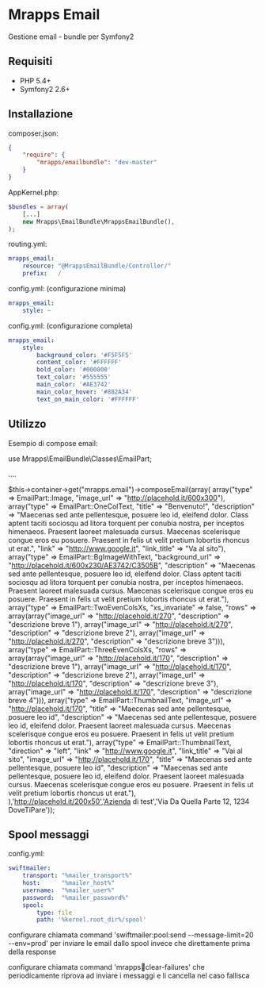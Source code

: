# Mrapps Email
Gestione email - bundle per Symfony2

## Requisiti

  - PHP 5.4+
  - Symfony2 2.6+

## Installazione

composer.json:
```json
{
	"require": {
		"mrapps/emailbundle": "dev-master"
	}
}
```

AppKernel.php:
```php
$bundles = array(
    [...]
    new Mrapps\EmailBundle\MrappsEmailBundle(),
);
```

routing.yml:
```yaml
mrapps_email:
    resource: "@MrappsEmailBundle/Controller/"
    prefix:   /
```

config.yml: (configurazione minima)
```yaml
mrapps_email:
    style: ~
```

config.yml: (configurazione completa)
```yaml
mrapps_email:
    style:
        background_color: '#F5F5F5'
        content_color: '#FFFFFF'
        bold_color: '#000000'
        text_color: '#555555'
        main_color: '#AE3742'
        main_color_hover: '#882A34'
        text_on_main_color: '#FFFFFF'
```

## Utilizzo

Esempio di compose email:

use Mrapps\EmailBundle\Classes\EmailPart;

....

$this->container->get("mrapps.email")->composeEmail(array(
            array("type" => EmailPart::Image, "image_url" => "http://placehold.it/600x300"),
            array("type" => EmailPart::OneColText, "title" => "Benvenuto!", "description" => "Maecenas sed ante pellentesque, posuere leo id, eleifend dolor. Class aptent taciti sociosqu ad litora torquent per conubia nostra, per inceptos himenaeos. Praesent laoreet malesuada cursus. Maecenas scelerisque congue eros eu posuere. Praesent in felis ut velit pretium lobortis rhoncus ut&nbsp;erat.", "link" => "http://www.google.it", "link_title" => "Va al sito"),
            array("type" => EmailPart::BgImageWithText, "background_url" => "http://placehold.it/600x230/AE3742/C3505B", "description" => "Maecenas sed ante pellentesque, posuere leo id, eleifend dolor. Class aptent taciti sociosqu ad litora torquent per conubia nostra, per inceptos himenaeos. Praesent laoreet malesuada cursus. Maecenas scelerisque congue eros eu posuere. Praesent in felis ut velit pretium lobortis rhoncus ut&nbsp;erat."),
            array("type" => EmailPart::TwoEvenColsXs, "xs_invariate" => false, "rows" => array(array("image_url" => "http://placehold.it/270", "description" => "descrizione breve 1"), array("image_url" => "http://placehold.it/270", "description" => "descrizione breve 2"), array("image_url" => "http://placehold.it/270", "description" => "descrizione breve 3"))),
            array("type" => EmailPart::ThreeEvenColsXs, "rows" => array(array("image_url" => "http://placehold.it/170", "description" => "descrizione breve 1"), array("image_url" => "http://placehold.it/170", "description" => "descrizione breve 2"), array("image_url" => "http://placehold.it/170", "description" => "descrizione breve 3"), array("image_url" => "http://placehold.it/170", "description" => "descrizione breve 4"))),
            array("type" => EmailPart::ThumbnailText, "image_url" => "http://placehold.it/170", "title" => "Maecenas sed ante pellentesque, posuere leo id", "description" => "Maecenas sed ante pellentesque, posuere leo id, eleifend dolor. Praesent laoreet malesuada cursus. Maecenas scelerisque congue eros eu posuere. Praesent in felis ut velit pretium lobortis rhoncus ut&nbsp;erat."),
            array("type" => EmailPart::ThumbnailText, "direction" => "left", "link" => "http://www.google.it", "link_title" => "Vai al sito", "image_url" => "http://placehold.it/170", "title" => "Maecenas sed ante pellentesque, posuere leo id", "description" => "Maecenas sed ante pellentesque, posuere leo id, eleifend dolor. Praesent laoreet malesuada cursus. Maecenas scelerisque congue eros eu posuere. Praesent in felis ut velit pretium lobortis rhoncus ut&nbsp;erat."),
        ),'http://placehold.it/200x50','Azienda di test','Via Da Quella Parte 12, 1234 DoveTiPare'));
        
## Spool messaggi

config.yml:

```yaml
swiftmailer:
    transport: "%mailer_transport%"
    host:      "%mailer_host%"
    username:  "%mailer_user%"
    password:  "%mailer_password%"
    spool:
        type: file
        path: '%kernel.root_dir%/spool'
```

configurare chiamata command 'swiftmailer:pool:send --message-limit=20 --env=prod' per inviare le email dallo spool invece che direttamente prima della response

configurare chiamata command 'mrapps:email:clear-failures' che periodicamente riprova ad inviare i messaggi e li cancella nel caso fallisca
 